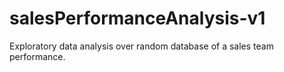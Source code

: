 # salesPerformanceAnalysis-v1
Exploratory data analysis over random database of a sales team performance.
